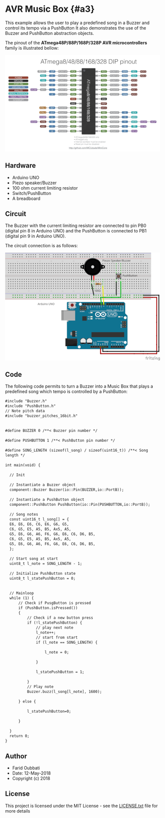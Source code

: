 # AVR Music Box {#a3}

This example allows the user to play a predefined song in a Buzzer and control its tempo via a PushButton
It also demonstrates the use of the Buzzer and PushButton abstraction objects.
 
 
The pinout of the **ATmega48P/88P/168P/328P AVR microcontrollers** family is illustrated bellow:

![Pinout of ATmega48P/88P/168P/328P AVR microcontrollers family](pics/pinout.png)

## Hardware

* Arduino UNO
* Piezo speaker/Buzzer
* 100 ohm current limiting resistor
* Switch/PushButton
* A breadboard

## Circuit

The Buzzer with the current limiting resistor are connected to pin PB0 (digital pin 8 in Arduino UNO) and the PushButton is connected to PB1 (digital pin 9 in Arduino UNO).

The circuit connection is as follows:

![Circuit diagram](pics/musicbox.png)


## Code

The following code permits to turn a Buzzer into a Music Box that plays a predefined song which tempo is controlled by a PushButton:


```
#include "Buzzer.h"
#include "PushButton.h"
// Note pitch data
#include "buzzer_pitches_16bit.h"


#define BUZZER 0 /**< Buzzer pin number */

#define PUSHBUTTON 1 /**< PushButton pin number */

#define SONG_LENGTH (sizeof(l_song) / sizeof(uint16_t)) /**< Song length */

int main(void) {

  // Init

  // Instantiate a Buzzer object
  component::Buzzer Buzzer(io::Pin(BUZZER,io::PortB));

  // Instantiate a PushButton object
  component::PushButton PushButton(io::Pin(PUSHBUTTON,io::PortB));

  // Song notes
  const uint16_t l_song[] = {
  E6, E6, E6, C6, E6, G6, G5,
  C6, G5, E5, A5, B5, Ax5, A5,
  G5, E6, G6, A6, F6, G6, E6, C6, D6, B5,
  C6, G5, E5, A5, B5, Ax5, A5,
  G5, E6, G6, A6, F6, G6, E6, C6, D6, B5,
  };

  // Start song at start
  uint8_t l_note = SONG_LENGTH - 1;

  // Initialize PushButton state
  uint8_t l_statePushButton = 0;


  // Mainloop
  while (1) {
      // Check if PusgButton is pressed
      if (PushButton.isPressed())
      {
          // Check if a new button press
          if (!l_statePushButton) {
              // play next note
              l_note++;
              // start from start
              if (l_note == SONG_LENGTH) {

                  l_note = 0;

              }

              l_statePushButton = 1;

          }
          // Play note
          Buzzer.buzz(l_song[l_note], 1600);

      } else {

          l_statePushButton=0;

      }

  }
  return 0;
}
```

## Author

* Farid Oubbati
* Date: 12-May-2018
* Copyright (c) 2018

## License

This project is licensed under the MIT License - see the [LICENSE.txt](LICENSE.txt) file for more details
